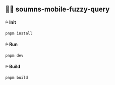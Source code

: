 
## :blue_heart::blue_heart:  soumns-mobile-fuzzy-query

#### :sweat_drops: Init

```ABAP
pnpm install
```

#### :sweat_drops:  Run

```ABAP
pnpm dev
```

#### :sweat_drops:  Build

```ABAP
pnpm build
```
